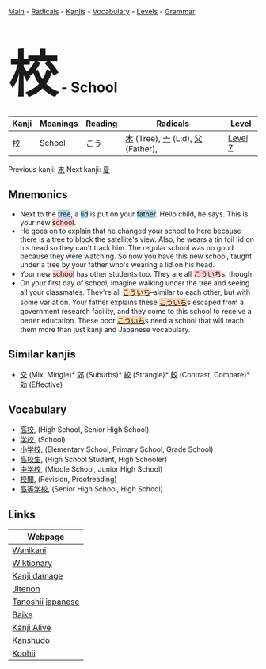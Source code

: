 <style> bigfont {font-size: 100px}</style>
[Main](../index.md) -
[Radicals](../radicals.md) -
[Kanjis](../kanjis.md) -
[Vocabulary](../vocabulary.md) -
[Levels](../levels.md) -
[Grammar](../grammar.md)
# <bigfont> 校</bigfont> - School 

| Kanji | Meanings | Reading | Radicals | Level |
| --- | --- | --- | --- | --- |
| 校 | School | こう | [木](../radicals/木.md) (Tree), [亠](../radicals/亠.md) (Lid), [父](../radicals/父.md) (Father),  | [Level 7](../levels/wk_level7.md) |

Previous kanji: [末](末.md) Next kanji: [夏](夏.md) 

## Mnemonics
 * Next to the <span style="background-color:#ADD8E6"> tree</span>, a <span style="background-color:#ADD8E6"> lid</span> is put on your <span style="background-color:#ADD8E6"> father</span>. Hello child, he says. This is your new <span style="background-color:#ffcccb"> school</span>. 
* He goes on to explain that he changed your school to here because there is a tree to block the satellite's view. Also, he wears a tin foil lid on his head so they can't track him. The regular school was no good because they were watching. So now you have this new school, taught under a tree by your father who's wearing a lid on his head.
* Your new <span style="background-color:#ffcccb"> school</span> has other students too. They are all <span style="background-color:#ffcccb"> こういち</span>s, though.
* On your first day of school, imagine walking under the tree and seeing all your classmates. They're all <span style="background-color:#fed8b1"> [こういち](https://jisho.org/search/こういち)</span>–similar to each other, but with some variation. Your father explains these <span style="background-color:#fed8b1"> [こういち](https://jisho.org/search/こういち)</span>s escaped from a government research facility, and they come to this school to receive a better education.  These poor <span style="background-color:#fed8b1"> [こういち](https://jisho.org/search/こういち)</span>s need a school that will teach them more than just kanji and Japanese vocabulary.


## Similar kanjis
 * [交](交.md) (Mix, Mingle)* [郊](郊.md) (Suburbs)* [絞](絞.md) (Strangle)* [較](較.md) (Contrast, Compare)* [効](効.md) (Effective)


## Vocabulary
 * [高校](../vocabulary/校.md), (High School, Senior High School)
* [学校](../vocabulary/校.md), (School)
* [小学校](../vocabulary/校.md), (Elementary School, Primary School, Grade School)
* [高校生](../vocabulary/校.md), (High School Student, High Schooler)
* [中学校](../vocabulary/校.md), (Middle School, Junior High School)
* [校閲](../vocabulary/校.md), (Revision, Proofreading)
* [高等学校](../vocabulary/校.md), (Senior High School, High School)



## Links 

| Webpage |
| --- |
| [Wanikani          ](https://www.wanikani.com/kanji/校) |
| [Wiktionary        ](https://en.wiktionary.org/wiki/校) |
| [Kanji damage      ](http://www.kanjidamage.com/kanji/search?utf8=✓&q=校) |
| [Jitenon           ](https://jitenon.com/kanji/校) |
| [Tanoshii japanese ](https://www.tanoshiijapanese.com/dictionary/kanji.cfm?k=校) |
| [Baike             ](https://baike.baidu.com/item/校) |
| [Kanji Alive       ](https://app.kanjialive.com/校) |
| [Kanshudo          ](https://www.kanshudo.com/searchmn?q=校) |
| [Koohii            ](https://kanji.koohii.com/study/kanji/校) |
